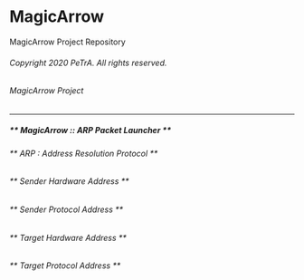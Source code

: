 # MagicArrow
MagicArrow Project Repository

###### Copyright 2020 PeTrA. All rights reserved.<p>
###### MagicArrow Project<p>
------
##### ** MagicArrow :: ARP Packet Launcher **
###### ** ARP : Address Resolution Protocol **
###### ** Sender Hardware Address **
###### ** Sender Protocol Address **
###### ** Target Hardware Address **
###### ** Target Protocol Address **
